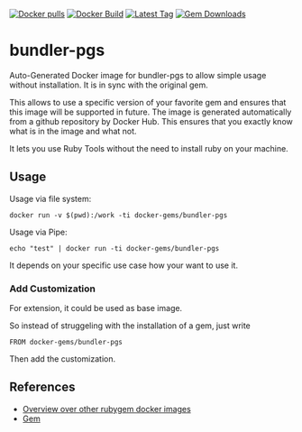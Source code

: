 [![Docker pulls](https://img.shields.io/docker/pulls/rubygem/bundler-pgs.svg)](https://hub.docker.com/r/rubygem/bundler-pgs/)
[![Docker Build](https://img.shields.io/docker/automated/rubygem/bundler-pgs.svg)](https://hub.docker.com/r/rubygem/bundler-pgs/)
[![Latest Tag](https://img.shields.io/github/tag/docker-rubygem/bundler-pgs.svg)](https://hub.docker.com/r/rubygem/bundler-pgs/)
[![Gem Downloads](https://img.shields.io/gem/dt/bundler-pgs.svg)](https://rubygems.org/gems/bundler-pgs/)
# bundler-pgs

Auto-Generated Docker image for bundler-pgs to allow simple usage without installation.
It is in sync with the original gem.

This allows to use a specific version of your favorite gem and ensures that this image will be supported in future.
The image is generated automatically from a github repository by Docker Hub.
This ensures that you exactly know what is in the image and what not.

It lets you use Ruby Tools without the need to install ruby on your machine.

## Usage

Usage via file system:

`docker run -v $(pwd):/work -ti docker-gems/bundler-pgs`

Usage via Pipe:

`echo "test" | docker run -ti docker-gems/bundler-pgs`

It depends on your specific use case how your want to use it.

### Add Customization

For extension, it could be used as base image.

So instead of struggeling with the installation of a gem, just write

`FROM docker-gems/bundler-pgs`

Then add the customization.

## References

 - [Overview over other rubygem docker images](https://github.com/thinkbot/docker-rubygem)
 - [Gem](https://rubygems.org/gems/bundler-pgs/)
